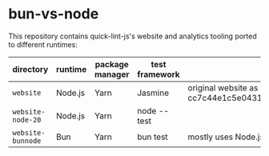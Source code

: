 # bun-vs-node

This repository contains quick-lint-js's website and analytics tooling ported to
different runtimes:

| directory         | runtime | package manager | test framework | notes                                                                                |
|-------------------|---------|-----------------|----------------|--------------------------------------------------------------------------------------|
| `website`         | Node.js | Yarn            | Jasmine        | original website as of quick-lint-js commit cc7c44e1c5e04313b6e278cdd82c31c13df681b0 |
| `website-node-20` | Node.js | Yarn            | node --test    |                                                                                      |
| `website-bunnode` | Bun     | Yarn            | bun test       | mostly uses Node.js APIs                                                             |
